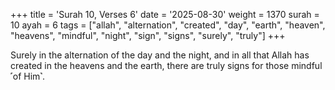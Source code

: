 +++
title = 'Surah 10, Verses 6'
date = '2025-08-30'
weight = 1370
surah = 10
ayah = 6
tags = ["allah", "alternation", "created", "day", "earth", "heaven", "heavens", "mindful", "night", "sign", "signs", "surely", "truly"]
+++

Surely in the alternation of the day and the night, and in all that Allah has created in the heavens and the earth, there are truly signs for those mindful ˹of Him˺.